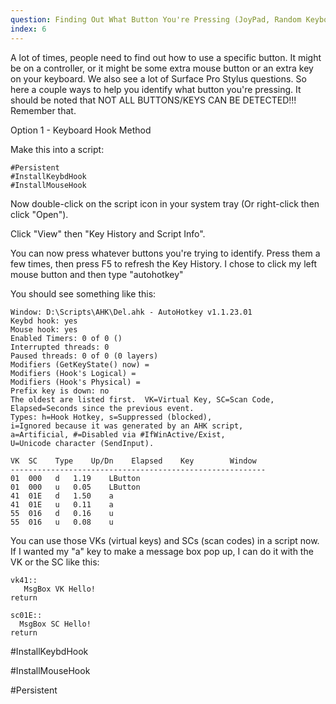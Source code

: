 ```yaml
---
question: Finding Out What Button You're Pressing (JoyPad, Random Keyboard Keys, Surface Pro Stylus, etc...)
index: 6
---
```


A lot of times, people need to find out how to use a specific button. It might be on a controller, or it might be some extra mouse button or an extra key on your keyboard. We also see a lot of Surface Pro Stylus questions. So here a couple ways to help you identify what button you're pressing.
It should be noted that NOT ALL BUTTONS/KEYS CAN BE DETECTED!!! Remember that.

Option 1 - Keyboard Hook Method

Make this into a script:

```
#Persistent 
#InstallKeybdHook 
#InstallMouseHook
```
Now double-click on the script icon in your system tray (Or right-click then click "Open").

Click "View" then "Key History and Script Info".

You can now press whatever buttons you're trying to identify. Press them a few times, then press F5 to refresh the Key History.
I chose to click my left mouse button and then type "autohotkey"

You should see something like this:

```
Window: D:\Scripts\AHK\Del.ahk - AutoHotkey v1.1.23.01
Keybd hook: yes
Mouse hook: yes
Enabled Timers: 0 of 0 ()
Interrupted threads: 0
Paused threads: 0 of 0 (0 layers)
Modifiers (GetKeyState() now) = 
Modifiers (Hook's Logical) = 
Modifiers (Hook's Physical) = 
Prefix key is down: no
The oldest are listed first.  VK=Virtual Key, SC=Scan Code,
Elapsed=Seconds since the previous event. 
Types: h=Hook Hotkey, s=Suppressed (blocked),
i=Ignored because it was generated by an AHK script,
a=Artificial, #=Disabled via #IfWinActive/Exist,
U=Unicode character (SendInput).

VK  SC    Type    Up/Dn    Elapsed    Key        Window
---------------------------------------------------------
01  000   d   1.19    LButton            
01  000   u   0.05    LButton            
41  01E   d   1.50    a                  
41  01E   u   0.11    a                  
55  016   d   0.16    u                  
55  016   u   0.08    u                  
```

You can use those VKs (virtual keys) and SCs (scan codes) in a script now. If I wanted my "a" key to make a message box pop up, I can do it with the VK or the SC like this:

```
vk41::  
   MsgBox VK Hello! 
return
```

```
sc01E::   
  MsgBox SC Hello! 
return
```

#InstallKeybdHook

#InstallMouseHook

#Persistent